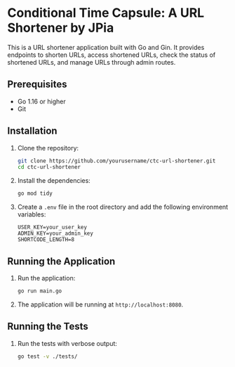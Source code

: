 # Conditional Time Capsule: A URL Shortener by JPia

This is a URL shortener application built with Go and Gin. It provides endpoints to shorten URLs, access shortened URLs, check the status of shortened URLs, and manage URLs through admin routes.

## Prerequisites

- Go 1.16 or higher
- Git

## Installation

1. Clone the repository:

    ```sh
    git clone https://github.com/yourusername/ctc-url-shortener.git
    cd ctc-url-shortener
    ```

2. Install the dependencies:

    ```sh
    go mod tidy
    ```

3. Create a `.env` file in the root directory and add the following environment variables:

    ```env
    USER_KEY=your_user_key
    ADMIN_KEY=your_admin_key
    SHORTCODE_LENGTH=8
    ```

## Running the Application

1. Run the application:

    ```sh
    go run main.go
    ```

2. The application will be running at `http://localhost:8080`.

## Running the Tests

1. Run the tests with verbose output:

    ```sh
    go test -v ./tests/
    ```
